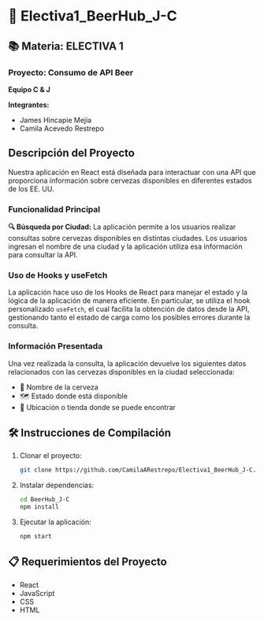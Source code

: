 # 🍺 Electiva1_BeerHub_J-C

## 📚 Materia: ELECTIVA 1

### Proyecto: Consumo de API Beer

**Equipo C & J**

**Integrantes:**
- James Hincapie Mejia
- Camila Acevedo Restrepo

## Descripción del Proyecto

Nuestra aplicación en React está diseñada para interactuar con una API que proporciona información sobre cervezas disponibles en diferentes estados de los EE. UU.

### Funcionalidad Principal

**🔍 Búsqueda por Ciudad:** La aplicación permite a los usuarios realizar consultas sobre cervezas disponibles en distintas ciudades. Los usuarios ingresan el nombre de una ciudad y la aplicación utiliza esa información para consultar la API.

### Uso de Hooks y useFetch

La aplicación hace uso de los Hooks de React para manejar el estado y la lógica de la aplicación de manera eficiente. En particular, se utiliza el hook personalizado `useFetch`, el cual facilita la obtención de datos desde la API, gestionando tanto el estado de carga como los posibles errores durante la consulta.

### Información Presentada

Una vez realizada la consulta, la aplicación devuelve los siguientes datos relacionados con las cervezas disponibles en la ciudad seleccionada:
- 🍺 Nombre de la cerveza
- 🗺️ Estado donde está disponible
- 🏬 Ubicación o tienda donde se puede encontrar

## 🛠️ Instrucciones de Compilación

1. Clonar el proyecto:
    ```bash
    git clone https://github.com/CamilaARestrepo/Electiva1_BeerHub_J-C.git
    ```
2. Instalar dependencias:
    ```bash
    cd BeerHub_J-C
    npm install
    ```
3. Ejecutar la aplicación:
    ```bash
    npm start
    ```

## 📋 Requerimientos del Proyecto

- React
- JavaScript
- CSS
- HTML
